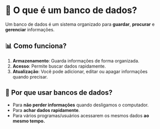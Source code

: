 # 💾 O que é um banco de dados?

Um banco de dados é um sistema organizado para **guardar**, **procurar** e **gerenciar** informações.

## 📊 Como funciona?
1. **Armazenamento**: Guarda informações de forma organizada.
2. **Acesso**: Permite buscar dados rapidamente.
3. **Atualização**: Você pode adicionar, editar ou apagar informações quando precisar.

## 🎯 Por que usar bancos de dados?
- Para **não perder informações** quando desligamos o computador.
- Para **achar dados rapidamente**.
- Para vários programas/usuários acessarem os mesmos dados **ao mesmo tempo.**